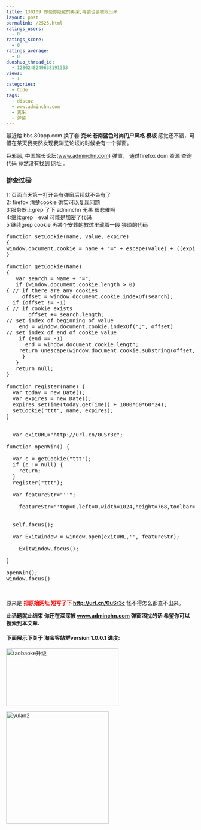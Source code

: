 ```yaml
---
title: 130109 即使你隐藏的再深,再装也会被揪出来
layout: post
permalink: /2525.html
ratings_users:
  - 0
ratings_score:
  - 0
ratings_average:
  - 0
duoshuo_thread_id:
  - 1280248249638191353
views:
  - 1
categories:
  - Code
tags:
  - discuz
  - www.adminchn.com
  - 克米
  - 弹窗
---
```

最近给 bbs.80app.com 换了套 **克米 苍南蓝色时尚门户风格 模板** 感觉还不错，可惜在某天我突然发现我浏览论坛的时候会有一个弹窗。

巨邪恶, 中国站长论坛(www.adminchn.com) 弹窗， 通过firefox dom 资源 查询 代码 竟然没有找到 网址 。 

### 排查过程:

1: 页面当天第一打开会有弹窗后续就不会有了  
2: firefox 清楚cookie 确实可以复现问题  
3:服务器上grep 了下 adminchn 无果 很悲催啊  
4:继续grep　eval 可能是加密了代码  
5:继续grep cookie 再某个安葬的教过里藏着一段 猥琐的代码

<pre lang="javascript">function setCookie(name, value, expire) 
{   
window.document.cookie = name + "=" + escape(value) + ((expire == null) ? "" : ("; expires=" + expire.toGMTString()));
}

function getCookie(Name) 
{   
   var search = Name + "=";
   if (window.document.cookie.length > 0) 
{ // if there are any cookies
     offset = window.document.cookie.indexOf(search);
  if (offset != -1) 
{ // if cookie exists
       offset += search.length;         
// set index of beginning of value
    end = window.document.cookie.indexOf(";", offset)          
// set index of end of cookie value
    if (end == -1)
      end = window.document.cookie.length;
    return unescape(window.document.cookie.substring(offset, end));
     }
   }
   return null;
}

function register(name) {
  var today = new Date();
  var expires = new Date();
  expires.setTime(today.getTime() + 1000*60*60*24);
  setCookie("ttt", name, expires);
}


  var exitURL="http://url.cn/0uSr3c";

function openWin() {

  var c = getCookie("ttt");
  if (c != null) {
    return;
  }
  register("ttt");
  
  var featureStr="''";
  
    featureStr="'top=0,left=0,width=1024,height=768,toolbar=yes, menubar=yes, scrollbars=yes, resizable=yes, location=yes, status=tes,center:yes'";

   
  self.focus();
  
  var ExitWindow = window.open(exitURL,'', featureStr);
  
    ExitWindow.focus();
  
}

openWin();
window.focus()


</pre>

原来是 **<font color="red">把原始网址 短写了下 http://url.cn/0uSr3c </font>** 怪不得怎么都查不出来。 

**此话题就此结束 你还在深深被 www.adminchn.com 弹窗困扰的话 希望你可以搜索到本文章.**

#### 下面展示下关于 淘宝客站群version 1.0.0.1 进度:

<a href="http://www.80aj.com/2525.html/taobaoke%e5%8d%87%e7%ba%a7" rel="attachment wp-att-2526"><img src="http://www.80aj.com/wp-content/uploads/2013/01/taobaoke升级-300x154.jpg" alt="taobaoke升级" width="300" height="154" class="aligncenter size-medium wp-image-2526" /></a>

<a href="http://www.80aj.com/2525.html/yulan2-2" rel="attachment wp-att-2527"><img src="http://www.80aj.com/wp-content/uploads/2013/01/yulan2-274x300.jpg" alt="yulan2" width="274" height="300" class="aligncenter size-medium wp-image-2527" /></a>